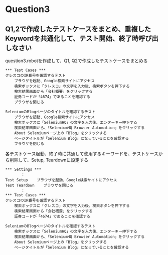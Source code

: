 # Question3  
## Q1,2で作成したテストケースをまとめ、重複したKeywordを共通化して、テスト開始、終了時呼び出しなさい  

question3.robotを作成して、Q1, Q2で作成したテストケースをまとめる  
    
	*** Test Cases ***
	クレスコのIR番号を確認するテスト
        ブラウザを起動、Google検索サイトにアクセス
        検索ボックスに「クレスコ」の文字を入力後、検索ボタンを押下する
        検索結果画面から「会社概要」をクリックする
        証券コードが「4674」であることを確認する
        ブラウザを閉じる
    
    SeleniumのBlogページのタイトルを確認するテスト
        ブラウザを起動、Google検索サイトにアクセス
        検索ボックスに「SeleniumHQ」の文字を入力後、エンターキー押下する
        検索結果画面から、「SeleniumHQ Browser Automation」をクリックする
        About Seleniumページ上の「Blog」をクリックする
        ページタイトルが「Selenium Blog」になっていることを確認する
        ブラウザを閉じる
 
  
各テストケース起動、終了時に共通して使用するキーワードを、テストケースから削除して、Setup, Teardownに設定する  

	*** Settings ***
	       ：
	Test Setup    ブラウザを起動、Google検索サイトにアクセス
	Test Teardown    ブラウザを閉じる
           ：
	*** Test Cases ***
	クレスコのIR番号を確認するテスト
        検索ボックスに「クレスコ」の文字を入力後、検索ボタンを押下する
        検索結果画面から「会社概要」をクリックする
        証券コードが「4674」であることを確認する
    
    SeleniumのBlogページのタイトルを確認するテスト
        検索ボックスに「SeleniumHQ」の文字を入力後、エンターキー押下する
        検索結果画面から、「SeleniumHQ Browser Automation」をクリックする
        About Seleniumページ上の「Blog」をクリックする
        ページタイトルが「Selenium Blog」になっていることを確認する
